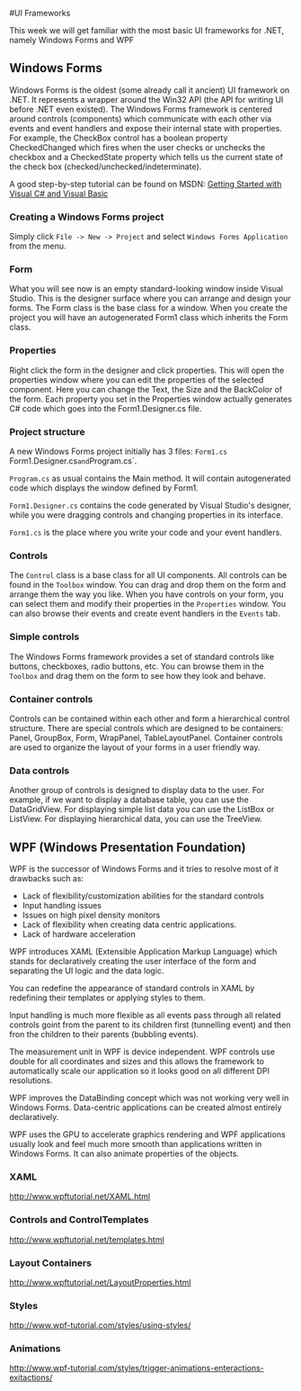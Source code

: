 #UI Frameworks

This week we will get familiar with the most basic UI frameworks
for .NET, namely Windows Forms and WPF

## Windows Forms

Windows Forms is the oldest (some already call it ancient) UI framework
on .NET. It represents a wrapper around the Win32 API (the API for writing
UI before .NET even existed). The Windows Forms framework is centered
around controls (components) which communicate with each other via events and event handlers
and expose their internal state with properties. For example, the CheckBox
control has a boolean property CheckedChanged which fires when the user checks
or unchecks the checkbox and a CheckedState property which tells us the current
state of the check box (checked/unchecked/indeterminate).

A good step-by-step tutorial can be found on MSDN: [Getting Started with Visual C# and Visual Basic](https://msdn.microsoft.com/en-us/library/dd492132.aspx)

### Creating a Windows Forms project

Simply click `File -> New -> Project` and select `Windows Forms Application`
from the menu.

### Form

What you will see now is an empty standard-looking window inside Visual Studio.
This is the designer surface where you can arrange and design your forms. The
Form class is the base class for a window. When you create the project you will
have an autogenerated Form1 class which inherits the Form class.

### Properties

Right click the form in the designer and click properties. This will open the
properties window where you can edit the properties of the selected component.
Here you can change the Text, the Size and the BackColor of the form. Each property
you set in the Properties window actually generates C# code which goes into the
Form1.Designer.cs file.

### Project structure

A new Windows Forms project initially has 3 files: `Form1.cs` Form1.Designer.cs` and `Program.cs`.

`Program.cs` as usual contains the Main method. It will contain autogenerated code which displays
the window defined by Form1.

`Form1.Designer.cs` contains the code generated by Visual Studio's designer, while you were
dragging controls and changing properties in its interface.

`Form1.cs` is the place where you write your code and your event handlers.

### Controls

The `Control` class is a base class for all UI components. All controls can be found
in the `Toolbox` window. You can drag and drop them on the form and arrange them the way
you like. When you have controls on your form, you can select them and modify their properties
in the `Properties` window. You can also browse their events and create event handlers in the
`Events` tab.

### Simple controls

The Windows Forms framework provides a set of standard controls like buttons, checkboxes,
radio buttons, etc. You can browse them in the `Toolbox` and drag them on the form to
see how they look and behave.

### Container controls

Controls can be contained within each other and form a hierarchical control structure.
There are special controls which are designed to be containers: Panel, GroupBox, Form,
WrapPanel, TableLayoutPanel. Container controls are used to organize the layout of your
forms in a user friendly way.

### Data controls

Another group of controls is designed to display data to the user. For example, if
we want to display a database table, you can use the DataGridView. For displaying
simple list data you can use the ListBox or ListView. For displaying hierarchical
data, you can use the TreeView.

## WPF (Windows Presentation Foundation)

WPF is the successor of Windows Forms and it tries to resolve most of it drawbacks such as:

* Lack of flexibility/customization abilities for the standard controls
* Input handling issues
* Issues on high pixel density monitors
* Lack of flexibility when creating data centric applications.
* Lack of hardware acceleration

WPF introduces XAML (Extensible Application Markup Language) which stands for
declaratively creating the user interface of the form and separating the UI
logic and the data logic.

You can redefine the appearance of standard controls in XAML by redefining their
templates or applying styles to them.

Input handling is much more flexible as all events pass through all related controls
goint from the parent to its children first (tunnelling event) and then fron the children
to their parents (bubbling events).

The measurement unit in WPF is device independent. WPF controls use double for all coordinates
and sizes and this allows the framework to automatically scale our application so it looks good
on all different DPI resolutions.

WPF improves the DataBinding concept which was not working very well in Windows Forms. Data-centric
applications can be created almost entirely declaratively.

WPF uses the GPU to accelerate graphics rendering and WPF applications usually look and feel much
more smooth than applications written in Windows Forms. It can also animate properties of the objects.

### XAML
http://www.wpftutorial.net/XAML.html

### Controls and ControlTemplates
http://www.wpftutorial.net/templates.html

### Layout Containers
http://www.wpftutorial.net/LayoutProperties.html

### Styles
http://www.wpf-tutorial.com/styles/using-styles/

### Animations
http://www.wpf-tutorial.com/styles/trigger-animations-enteractions-exitactions/
